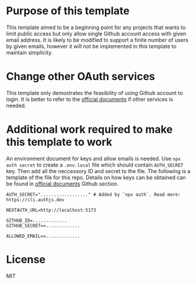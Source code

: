 # Purpose of this template

This template aimed to be a beginning point for any projects that wants to limit public access but only allow single Github account access with given email address. It is likely to be modified to support a finite number of users by given emails, however it will not be implemented in this template to maintain simplicity.

# Change other OAuth services

This template only demostrates the feasibility of using Github account to login. It is better to refer to the [official documents](https://authjs.dev/getting-started/authentication/oauth) if other services is needed.


# Additional work required to make this template to work

An environment document for keys and allow emails is needed. Use `npx auth secret` to create a `.env.local` file which should contain `AUTH_SECRET` key. Then add all the neccessory ID and secret to the file. The following is a template of the file for this repo. Details on how keys can be obtained can be found in [official documents](https://authjs.dev/getting-started/authentication/oauth) Github section.


```env
AUTH_SECRET=".................." # Added by `npx auth`. Read more: https://cli.authjs.dev

NEXTAUTH_URL=http://localhost:5173

GITHUB_ID=.............
GITHUB_SECRET==.............

ALLOWED_EMAIL==.............
```

# License

MIT